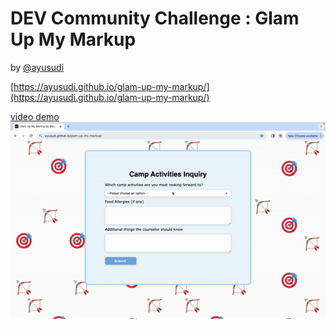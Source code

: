 # DEV Community Challenge : Glam Up My Markup 

by [@ayusudi](https://github.com/ayusudi)

[https://ayusudi.github.io/glam-up-my-markup/](https://ayusudi.github.io/glam-up-my-markup/)

[video demo](./video.mp4)
![video demo](./video-gif.gif)